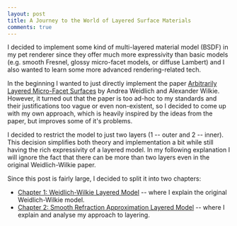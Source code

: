 ```yaml
---
layout: post
title: A Journey to the World of Layered Surface Materials
comments: true
---
```


I decided to implement some kind of multi-layered material model (BSDF) in my pet renderer since they offer much more expressivity than basic models (e.g. smooth Fresnel, glossy micro-facet models, or diffuse Lambert) and I also wanted to learn some more advanced rendering-related tech.

In the beginning I wanted to just directly implement the paper [Arbitrarily Layered Micro-Facet Surfaces](https://www.cg.tuwien.ac.at/research/publications/2007/weidlich_2007_almfs/) by Andrea Weidlich and Alexander Wilkie. However, it turned out that the paper is too ad-hoc to my standards and their justifications too vague or even non-existent, so I decided to come up with my own approach, which is heavily inspired by the ideas from the paper, but improves some of it's problems.

I decided to restrict the model to just two layers (1 -- outer and 2 -- inner). This decision simplifies both theory and implementation a bit while still having the rich expressivity of a layered model. In my following explanation I will ignore the fact that there can be more than two layers even in the original Weidlich-Wilkie paper.

Since this post is fairly large, I decided to split it into two chapters:

- [Chapter 1: Weidlich-Wilkie Layered Model](chapter-1-weidlich-wilkie-layered-model.html) -- where I explain the original Weidlich-Wilkie model.
- [Chapter 2: Smooth Refraction Approximation Layered Model](chapter-2-smooth-refraction-approximation-layered-model.html) -- where I explain and analyse my approach to layering.